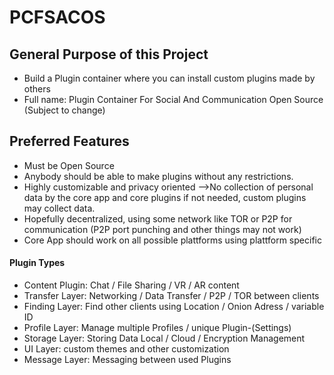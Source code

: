 # PCFSACOS
## General Purpose of this Project

- Build a Plugin container where you can install custom plugins made by others
- Full name: Plugin Container For Social And Communication Open Source (Subject to change)

## Preferred Features
  - Must be Open Source
  - Anybody should be able to make plugins without any restrictions.
  - Highly customizable and privacy oriented -->No collection of personal data by the core app and core plugins if not needed, custom plugins may collect data.
  - Hopefully decentralized, using some network like TOR or P2P for communication (P2P port punching and other things may not work)
  - Core App should work on all possible plattforms using plattform specific 
  
 #### Plugin Types
   - Content Plugin: Chat / File Sharing / VR / AR content
   - Transfer Layer: Networking / Data Transfer / P2P / TOR between clients
   - Finding Layer: Find other clients using Location / Onion Adress / variable ID 
   - Profile Layer: Manage multiple Profiles / unique Plugin-(Settings)
   - Storage Layer: Storing Data Local / Cloud / Encryption Management
   - UI Layer: custom themes and other customization
   - Message Layer: Messaging between used Plugins
